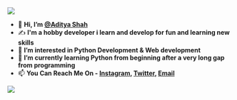 <img src="https://user-images.githubusercontent.com/73097560/115834477-dbab4500-a447-11eb-908a-139a6edaec5c.gif">

- 👋 **Hi, I’m [@Aditya Shah](https://github.com/notableadii)**
- ✍️ **I'm a hobby developer i learn and develop for fun and learning new skills**
- 👀 **I’m interested in Python Development & Web development**
- 🌱 **I’m currently learning Python from beginning after a very long gap from programming** 
- 📫 **You Can Reach Me On - [Instagram](https://instagram.com/ewww_adii), [Twitter](https:twitter.com/TheMostRealAdii), [Email](mailto:work.adii01@gmail.com)**

<img src="https://user-images.githubusercontent.com/73097560/115834477-dbab4500-a447-11eb-908a-139a6edaec5c.gif">
 <!-- ![image](https://media.giphy.com/media/Uz4cDaGXPxeuY/giphy.gif) -->
<!-- <table>
<tr>
    <td align='center' width="190">
        <img src="https://raw.githubusercontent.com/github/explore/80688e429a7d4ef2fca1e82350fe8e3517d3494d/topics/javascript/javascript.png" width="90">
    </td>
    <td align='center' width="190">
        <img src="https://raw.githubusercontent.com/PHANTOM0P/PHANTOM0P/4d010b945018a617c529b74888e3c9381cac6e2f/assets/ts.svg" width="90">
    </td>
    <td align='center' width="165">
        <img src="css.png">
    </td>
   <td align='center' width="190">
        <img src="html.png">
    </td>
  <td align='center' width="190">
        <img src="remixjss.png">
    </td>
 <td align='center' width="190">
        <img src="reactjs.png">
    </td>
</tr>
</table>-->
<!-- <p align="center">
<img src="https://media.giphy.com/media/vMSXa7KFGx49aeeXhe/giphy.gif">
</p> -->
<!-- - 💞️ I’m looking to collaborate on ... -->
<!-- - 📫 How to reach me [Instagram](https://instagram.com/icy_kaido) -->

<!---
IcyKaido/IcyKaido is a ✨ special ✨ repository because its `README.md` (this file) appears on your GitHub profile.
You can click the Preview link to take a look at your changes.
--->
